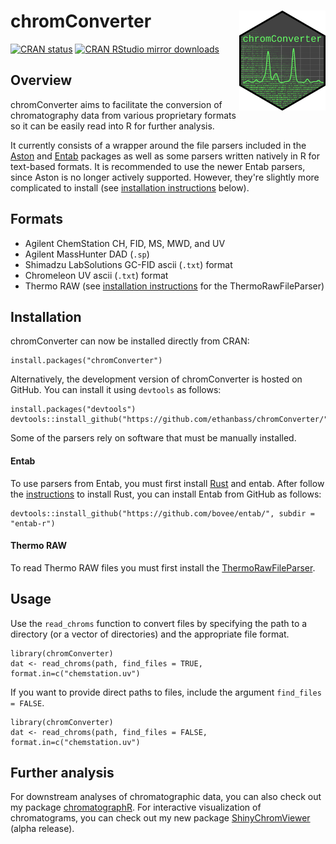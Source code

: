 # chromConverter <a href='https://cran.r-project.org/web/packages/chromConverter/'><img src='man/figures/logo.png' align="right" height="160" /></a>

<!-- badges: start -->
[![CRAN status](https://www.r-pkg.org/badges/version/chromConverter)](https://cran.r-project.org/package=chromConverter)
[![CRAN RStudio mirror downloads](https://cranlogs.r-pkg.org/badges/grand-total/chromConverter?color=blue)](https://r-pkg.org/pkg/chromConverter)
<!-- badges: end -->

## Overview

chromConverter aims to facilitate the conversion of chromatography data from various proprietary formats so it can be easily read into R for further analysis.

It currently consists of a wrapper around the file parsers included in the [Aston](https://github.com/bovee/aston) and [Entab](https://github.com/bovee/entab) packages as well as some parsers written natively in R for text-based formats. It is recommended to use the newer Entab parsers, since Aston is no longer actively supported. However, they're slightly more complicated to install (see [installation instructions](README.md#Installation) below).

## Formats

- Agilent ChemStation CH, FID, MS, MWD, and UV
- Agilent MassHunter DAD (`.sp`)
- Shimadzu LabSolutions GC-FID ascii (`.txt`) format
- Chromeleon UV ascii (`.txt`) format
- Thermo RAW (see [installation instructions](README.md#Installation) for the ThermoRawFileParser)

## Installation

chromConverter can now be installed directly from CRAN:

```
install.packages("chromConverter")
```

Alternatively, the development version of chromConverter is hosted on GitHub. You can install
it using `devtools` as follows:

```
install.packages("devtools")
devtools::install_github("https://github.com/ethanbass/chromConverter/")
```

Some of the parsers rely on software that must be manually installed.

#### Entab

To use parsers from Entab, you must first install [Rust](https://www.rust-lang.org/tools/install) and entab. After follow the [instructions](https://www.rust-lang.org/tools/install) to install Rust, you can install Entab from GitHub as follows:

```
devtools::install_github("https://github.com/bovee/entab/", subdir = "entab-r")
```

#### Thermo RAW

To read Thermo RAW files you must first install the [ThermoRawFileParser](https://github.com/compomics/ThermoRawFileParser).


## Usage

Use the `read_chroms` function to convert files by specifying the path to a directory (or a vector of directories) and the appropriate file format.

```
library(chromConverter)
dat <- read_chroms(path, find_files = TRUE, format.in=c("chemstation.uv")
```

If you want to provide direct paths to files, include the argument `find_files = FALSE`.

```
library(chromConverter)
dat <- read_chroms(path, find_files = FALSE, format.in=c("chemstation.uv")
```

## Further analysis

For downstream analyses of chromatographic data, you can also check out my package [chromatographR](https://ethanbass.github.io/chromatographR). For interactive visualization of chromatograms, you can check out my new package [ShinyChromViewer](https://github.com/ethanbass/ShinyChromViewer) (alpha release).
